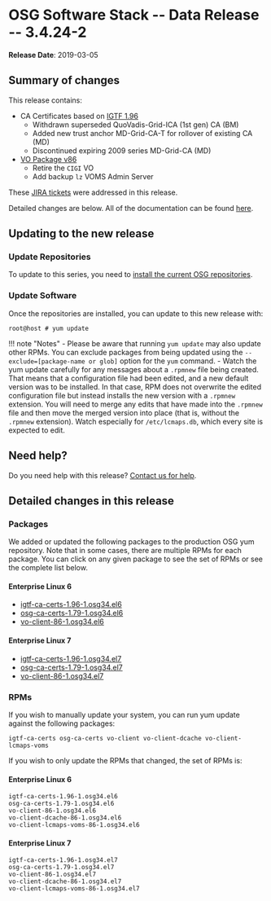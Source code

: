 OSG Software Stack -- Data Release -- 3.4.24-2
==============================================

**Release Date**: 2019-03-05

Summary of changes
------------------

This release contains:

-   CA Certificates based on [IGTF 1.96](http://dist.eugridpma.info/distribution/igtf/current/CHANGES)
    -   Withdrawn superseded QuoVadis-Grid-ICA (1st gen) CA (BM)
    -   Added new trust anchor MD-Grid-CA-T for rollover of existing CA (MD)
    -   Discontinued expiring 2009 series MD-Grid-CA (MD)
-   [VO Package v86](https://github.com/opensciencegrid/osg-vo-config/releases/tag/release-86)
    -   Retire the `CIGI` VO
    -   Add backup `lz` VOMS Admin Server

These [JIRA tickets](https://jira.opensciencegrid.org/issues/?jql=project%20%3D%20SOFTWARE%20AND%20fixVersion%20%3D%203.4.24-2%20ORDER%20BY%20priority%20DESC%2C%20key%20DESC) were addressed in this release.

Detailed changes are below. All of the documentation can be found [here](../../index.md).

Updating to the new release
---------------------------

### Update Repositories

To update to this series, you need to [install the current OSG repositories](../../common/yum.md#install-osg-repositories).

### Update Software

Once the repositories are installed, you can update to this new release with:

``` console
root@host # yum update
```

!!! note "Notes"
    -   Please be aware that running `yum update` may also update other RPMs. You can exclude packages from being updated using the `--exclude=[package-name or glob]` option for the `yum` command.
    -   Watch the yum update carefully for any messages about a `.rpmnew` file being created. That means that a configuration file had been edited, and a new default version was to be installed. In that case, RPM does not overwrite the edited configuration file but instead installs the new version with a `.rpmnew` extension. You will need to merge any edits that have made into the `.rpmnew` file and then move the merged version into place (that is, without the `.rpmnew` extension). Watch especially for `/etc/lcmaps.db`, which every site is expected to edit.

Need help?
----------

Do you need help with this release? [Contact us for help](../../common/help.md).

Detailed changes in this release
--------------------------------

### Packages

We added or updated the following packages to the production OSG yum repository. Note that in some cases, there are multiple RPMs for each package. You can click on any given package to see the set of RPMs or see the complete list below.

#### Enterprise Linux 6

-   [igtf-ca-certs-1.96-1.osg34.el6](https://koji.chtc.wisc.edu/koji/search?match=glob&type=build&terms=igtf-ca-certs-1.96-1.osg34.el6)
-   [osg-ca-certs-1.79-1.osg34.el6](https://koji.chtc.wisc.edu/koji/search?match=glob&type=build&terms=osg-ca-certs-1.79-1.osg34.el6)
-   [vo-client-86-1.osg34.el6](https://koji.chtc.wisc.edu/koji/search?match=glob&type=build&terms=vo-client-86-1.osg34.el6)

#### Enterprise Linux 7

-   [igtf-ca-certs-1.96-1.osg34.el7](https://koji.chtc.wisc.edu/koji/search?match=glob&type=build&terms=igtf-ca-certs-1.96-1.osg34.el7)
-   [osg-ca-certs-1.79-1.osg34.el7](https://koji.chtc.wisc.edu/koji/search?match=glob&type=build&terms=osg-ca-certs-1.79-1.osg34.el7)
-   [vo-client-86-1.osg34.el7](https://koji.chtc.wisc.edu/koji/search?match=glob&type=build&terms=vo-client-86-1.osg34.el7)

### RPMs

If you wish to manually update your system, you can run yum update against the following packages:

    igtf-ca-certs osg-ca-certs vo-client vo-client-dcache vo-client-lcmaps-voms

If you wish to only update the RPMs that changed, the set of RPMs is:

#### Enterprise Linux 6

``` file
igtf-ca-certs-1.96-1.osg34.el6
osg-ca-certs-1.79-1.osg34.el6
vo-client-86-1.osg34.el6
vo-client-dcache-86-1.osg34.el6
vo-client-lcmaps-voms-86-1.osg34.el6
```

#### Enterprise Linux 7

``` file
igtf-ca-certs-1.96-1.osg34.el7
osg-ca-certs-1.79-1.osg34.el7
vo-client-86-1.osg34.el7
vo-client-dcache-86-1.osg34.el7
vo-client-lcmaps-voms-86-1.osg34.el7
```
